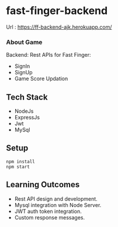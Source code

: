 # fast-finger-backend

Url : https://ff-backend-ajk.herokuapp.com/

### About Game
Backend: Rest APIs for Fast Finger:

* SignIn 
* SignUp
* Game Score Updation

## Tech Stack

* NodeJs
* ExpressJs 
* Jwt
* MySql

## Setup

``` npm install ``` \
``` npm start ```

## Learning Outcomes

* Rest API design and development.
* Mysql integration with Node Server.
* JWT auth token integration.
* Custom response messages.
      
